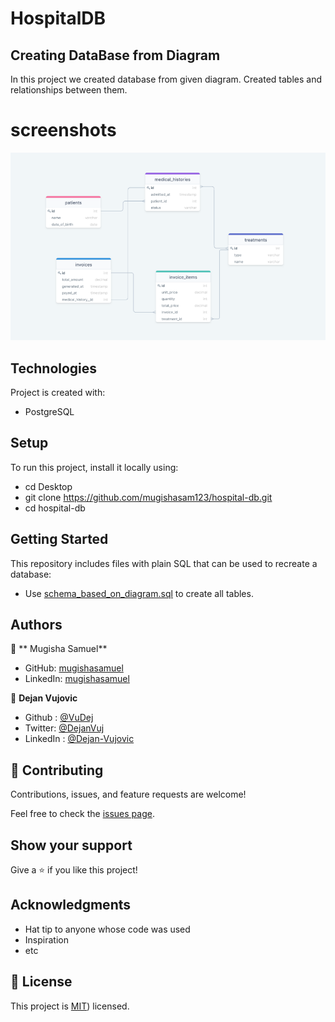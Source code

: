 # HospitalDB



## Creating DataBase from Diagram
In this project we created database from given diagram.
Created tables and relationships between them.

# screenshots

![screenshot](img/screenshot.png)

## Technologies
Project is created with:
* PostgreSQL

## Setup
To run this project, install it locally using:
- cd Desktop
- git clone https://github.com/mugishasam123/hospital-db.git
- cd hospital-db


## Getting Started
This repository includes files with plain SQL that can be used to recreate a database:
- Use [schema_based_on_diagram.sql](./schema_based_on_diagram.sql) to create all tables.

## Authors

👤 ** Mugisha Samuel**

- GitHub: [mugishasamuel](https://github.com/mugishasam123)
- LinkedIn: [mugishasamuel](https://www.linkedin.com/in/mugisha-samuel-55a905208/)


👤 **Dejan Vujovic**

- Github : [@VuDej](https://github.com/VuDej)
- Twitter: [@DejanVuj](https://twitter.com/DejanVuj)
- LinkedIn : [@Dejan-Vujovic](https://www.linkedin.com/in/dejan-vujovic-5a0672225/)
  
## 🤝 Contributing

Contributions, issues, and feature requests are welcome!

Feel free to check the [issues page](https://github.com/mugishasam123/hospital-db/issues/1).

## Show your support

Give a ⭐️ if you like this project!

## Acknowledgments

- Hat tip to anyone whose code was used
- Inspiration
- etc

## 📝 License

This project is [MIT](https://opensource.org/licenses/MIT)) licensed.
